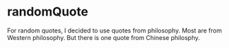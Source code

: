 # randomQuote

For random quotes, I decided to use quotes from philosophy. Most are from Western philosophy. But there is one quote from Chinese philosphy.
